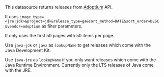This datasource returns releases from [Adoptium](https://adoptium.net/) API.

It uses `image_type=<jre|jdk>&project=jdk&release_type=ga&sort_method=DATE&sort_order=DESC&vendor=adoptium` as filter parameters.

It only uses the first 50 pages with 50 items per page.

Use `java-jdk` or `java` as `lookupName` to get releases which come with the Java Development Kit.

Use `java-jre` as `lookupName` if you only want releases which come with the Java Runtime Environment.
Currently only the LTS releases of Java come with the JRE.
